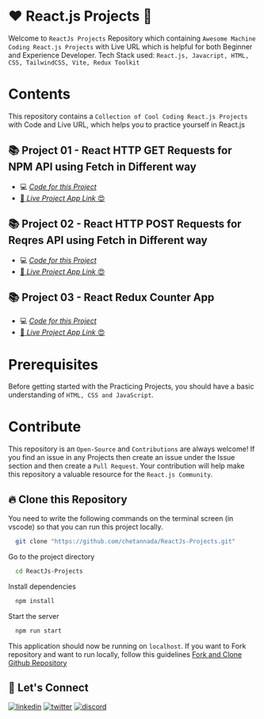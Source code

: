 # ❤️ React.js Projects 🚀

Welcome to `ReactJs Projects` Repository which containing `Awesome Machine Coding React.js Projects` with Live URL which is helpful for both Beginner and Experience Developer. Tech Stack used: `React.js, Javacript, HTML, CSS, TailwindCSS, Vite, Redux Toolkit`

# Contents

This repository contains a `Collection of Cool Coding React.js Projects` with Code and Live URL, which helps you to practice yourself in React.js

## 📚 Project 01 - React HTTP GET Requests for NPM API using Fetch in Different way

- 💻 [_Code for this Project_](./src/React-Fetch-Get/)
- [🚀 _Live Project App Link_ 😍](https://ex-01-react-fetch-get.netlify.app/)

## 📚 Project 02 - React HTTP POST Requests for Reqres API using Fetch in Different way

- 💻 [_Code for this Project_](./src/React-Fetch-Post/)
- [🚀 _Live Project App Link_ 😍](https://ex-02-react-fetch-post.netlify.app/)

## 📚 Project 03 - React Redux Counter App

- 💻 [_Code for this Project_](./src/Redux-Counter-App//)
- [🚀 _Live Project App Link_ 😍](https://ex-03-react-redux-counter-app.netlify.app/)

# Prerequisites

Before getting started with the Practicing Projects, you should have a basic understanding of `HTML, CSS and JavaScript`.

# Contribute

This repository is an `Open-Source` and `Contributions` are always welcome! If you find an issue in any Projects then create an issue under the Issue section and then create a `Pull Request`. Your contribution will help make this repository a valuable resource for the `React.js Community`.

## 🔥 Clone this Repository

You need to write the following commands on the terminal screen (in vscode) so that you can run this project locally.

```bash
  git clone "https://github.com/chetannada/ReactJs-Projects.git"
```

Go to the project directory

```bash
  cd ReactJs-Projects
```

Install dependencies

```bash
  npm install
```

Start the server

```bash
  npm run start
```

This application should now be running on `localhost`. If you want to Fork repository and want to run locally, follow this guidelines [Fork and Clone Github Repository](https://docs.github.com/en/get-started/quickstart/fork-a-repo)

## 🔗 Let's Connect

[![linkedin](https://img.shields.io/badge/LinkedIn-0077B5?style=for-the-badge&logo=linkedin&logoColor=white)](https://www.linkedin.com/in/chetannada/)
[![twitter](https://img.shields.io/badge/Twitter-1DA1F2?style=for-the-badge&logo=twitter&logoColor=white)](https://twitter.com/chetannada)
[![discord](https://img.shields.io/badge/Discord-5865F2?style=for-the-badge&logo=discord&logoColor=white)](https://discordapp.com/users/916005177838956555)
